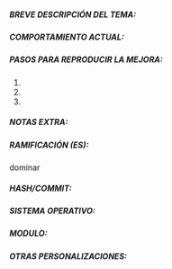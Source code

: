 ##### BREVE DESCRIPCIÓN DEL TEMA:

##### COMPORTAMIENTO ACTUAL:

##### PASOS PARA REPRODUCIR LA MEJORA:

1. 
2. 
3. 

##### NOTAS EXTRA:

##### RAMIFICACIÓN (ES):
dominar

##### HASH/COMMIT:

##### SISTEMA OPERATIVO:

##### MODULO:

##### OTRAS PERSONALIZACIONES:
